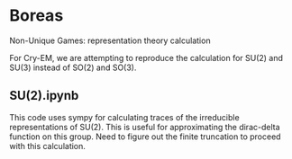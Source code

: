 # Boreas
Non-Unique Games: representation theory calculation

For Cry-EM, we are attempting to reproduce the calculation for SU(2) and SU(3) instead of SO(2) and SO(3).

## SU(2).ipynb
This code uses sympy for calculating traces of the irreducible representations of SU(2). This is useful for approximating the dirac-delta function on this group. Need to figure out the finite truncation to proceed with this calculation.
